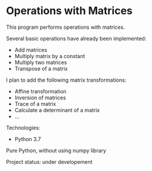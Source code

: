 # Operations with Matrices

This program performs operations with matrices.

Several basic operations have already been implemented:

- Add matrices
- Multiply matrix by a constant
- Multiply two matrices
- Transpose of a matrix


I plan to add the following matrix transformations:
- Affine transformation
- Inversion of matrices
- Trace of a matrix
- Calculate a determinant of a matrix
- ...

Technologies:
- Python 3.7

Pure Python, without using numpy library

Project status: under developement
